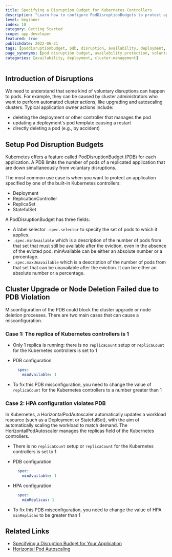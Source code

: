 ```yaml
---
title: Specifying a Disruption Budget for Kubernetes Controllers
description: "Learn how to configure PodDisruptionBudgets to protect applications from voluntary disruptions during cluster operations"
level: beginner
index: 10
category: Getting Started
scope: app-developer
featured: true
publishdate: 2022-06-21
tags: [poddisruptionbudget, pdb, disruption, availability, deployment, replicaset, statefulset, hpa]
page_synonyms: [pod disruption budget, availability protection, voluntary disruption, cluster upgrade protection]
categories: [availability, deployment, cluster-management]
---
```


## Introduction of Disruptions

We need to understand that some kind of voluntary disruptions can happen to pods.
For example, they can be caused by cluster administrators who want to perform automated cluster actions, like upgrading and autoscaling clusters.
Typical application owner actions include:

- deleting the deployment or other controller that manages the pod
- updating a deployment's pod template causing a restart
- directly deleting a pod (e.g., by accident)

## Setup Pod Disruption Budgets

Kubernetes offers a feature called PodDisruptionBudget (PDB) for each application.
A PDB limits the number of pods of a replicated application that are down simultaneously from voluntary disruptions.

The most common use case is when you want to protect an application specified by one of the built-in Kubernetes controllers:

- Deployment
- ReplicationController
- ReplicaSet
- StatefulSet

A PodDisruptionBudget has three fields:

- A label selector `.spec.selector` to specify the set of pods to which it applies.
- `.spec.minAvailable` which is a description of the number of pods from that set that must still be available after the eviction, even in the absence of the evicted pod. minAvailable can be either an absolute number or a percentage.
- `.spec.maxUnavailable` which is a description of the number of pods from that set that can be unavailable after the eviction. It can be either an absolute number or a percentage.

## Cluster Upgrade or Node Deletion Failed due to PDB Violation

Misconfiguration of the PDB could block the cluster upgrade or node deletion processes. There are two main cases that can cause a misconfiguration.

### Case 1: The replica of Kubernetes controllers is 1

- Only 1 replica is running: there is no `replicaCount` setup  or `replicaCount` for the Kubernetes controllers is set to 1
- PDB configuration

  ```yaml
    spec:
      minAvailable: 1
  ```

- To fix this PDB misconfiguration, you need to change the value of `replicaCount` for the Kubernetes controllers to a number greater than 1

### Case 2: HPA configuration violates PDB

In Kubernetes, a HorizontalPodAutoscaler automatically updates a workload resource (such as a Deployment or StatefulSet), with the aim of automatically scaling the workload to match demand. The HorizontalPodAutoscaler manages the replicas field of the Kubernetes controllers.

- There is no `replicaCount` setup or `replicaCount` for the Kubernetes controllers is set to 1
- PDB configuration

  ```yaml
    spec:
      minAvailable: 1
  ```

- HPA configuration

  ```yaml
    spec:
      minReplicas: 1
  ```

- To fix this PDB misconfiguration, you need to change the value of HPA `minReplicas` to be greater than 1

## Related Links

- [Specifying a Disruption Budget for Your Application](https://kubernetes.io/docs/tasks/run-application/configure-pdb/)
- [Horizontal Pod Autoscaling](https://kubernetes.io/docs/tasks/run-application/horizontal-pod-autoscale/)
